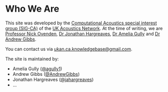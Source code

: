 # Who We Are

This site was developed by the [Computational Acoustics special interest group (SIG-CA)](https://acoustics.ac.uk/sigs/computational-acoustics/) of the [UK Acoustics Network](https://acoustics.ac.uk/). At the time of writing, we are [Professor Nick Ovenden](https://iris.ucl.ac.uk/iris/browse/profile?upi=NCOVE55), [Dr Jonathan Hargreaves](https://www.salford.ac.uk/our-staff/jonathan-hargreaves), [Dr Amelia Gully](https://ameliagully.com/) and [Dr Andrew Gibbs](http://www.homepages.ucl.ac.uk/~ucahagi/).

You can contact us via [ukan.ca.knowledgebase@gmail.com](mailto:ukan.ca.knowledgebase@gmail.com).

The site is maintained by:

* Amelia Gully ([@agully1](https://github.com/agully1))
* Andrew Gibbs ([@AndrewGibbs](https://github.com/AndrewGibbs))
* Jonathan Hargreaves ([@jahargreaves](https://github.com/jahargreaves))
* ...

